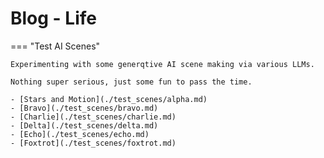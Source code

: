 # Blog - Life

=== "Test AI Scenes"

    Experimenting with some generqtive AI scene making via various LLMs.

    Nothing super serious, just some fun to pass the time.

    - [Stars and Motion](./test_scenes/alpha.md)
    - [Bravo](./test_scenes/bravo.md)
    - [Charlie](./test_scenes/charlie.md)
    - [Delta](./test_scenes/delta.md)
    - [Echo](./test_scenes/echo.md)
    - [Foxtrot](./test_scenes/foxtrot.md)